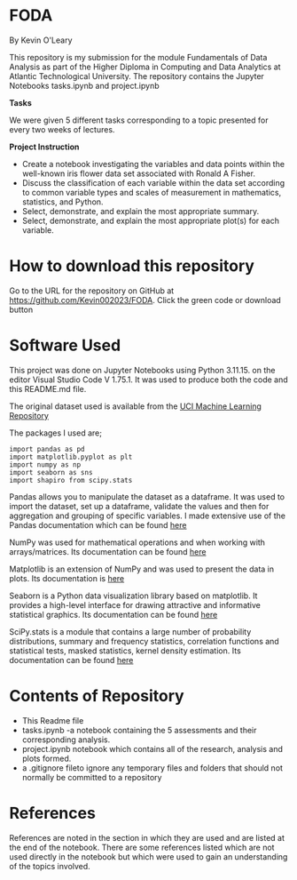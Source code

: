 # FODA

By Kevin O'Leary

This repository is my submission for the module Fundamentals of Data Analysis as part of the Higher Diploma in Computing and Data Analytics at Atlantic Technological University. The repository contains the Jupyter Notebooks tasks.ipynb and project.ipynb


**Tasks**

We were given 5 different tasks corresponding to a topic presented for every two weeks of lectures. 


**Project Instruction**

- Create a notebook investigating the variables and data points within the well-known iris flower data set associated with Ronald A Fisher.
- Discuss the classification of each variable within the data set according to common variable types and scales of measurement in  mathematics, statistics, and Python.
- Select, demonstrate, and explain the most appropriate summary.
-  Select, demonstrate, and explain the most appropriate plot(s) for
each variable.

# How to download this repository

Go to the URL for the repository on GitHub at https://github.com/Kevin002023/FODA. Click the green code or download button


# **Software Used**
This project was done on Jupyter Notebooks using Python 3.11.15. on the editor Visual Studio Code V 1.75.1. It was used to produce both the code and this README.md file.

The original dataset used is available from the [UCI Machine Learning Repository](https://archive.ics.uci.edu/ml/datasets/iris)

The packages I used are;

````
import pandas as pd
import matplotlib.pyplot as plt
import numpy as np
import seaborn as sns
import shapiro from scipy.stats
````

Pandas allows you to manipulate the dataset as a dataframe. It was used to import the dataset, set up a dataframe, validate the values and then for aggregation and grouping of specific variables. I made extensive use of the Pandas documentation which can be found [here](https://pandas.pydata.org/pandas-docs/stable/getting_started/index.html)

NumPy was used for mathematical operations and when working with arrays/matrices. Its documentation can be found [here](https://numpy.org/doc/stable/)

Matplotlib is an extension of NumPy and was used to present the data in plots. Its documentation is [here](https://matplotlib.org/stable/index.html)

Seaborn is a Python data visualization library based on matplotlib. It provides a high-level interface for drawing attractive and informative statistical graphics. Its documentation can be found [here](https://seaborn.pydata.org/tutorial.html)

SciPy.stats is a module that contains a large number of probability distributions, summary and frequency statistics, correlation functions and statistical tests, masked statistics, kernel density estimation. Its documentation can be found [here](https://docs.scipy.org/doc/scipy/reference/stats.html)

# Contents of Repository
- This Readme file
- tasks.ipynb -a notebook containing the 5 assessments and their corresponding analysis.
- project.ipynb notebook which contains all of the research, analysis and plots formed. 
- a .gitignore fileto ignore any temporary files and folders that should not normally be committed to a repository

# References

References are noted in the section in which they are used and are listed at the end of the notebook. There are some references listed which are not used directly in the notebook but which were used to gain an understanding of the topics involved.